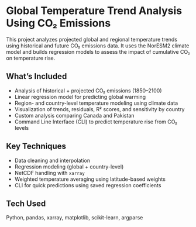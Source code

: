 # Global Temperature Trend Analysis Using CO₂ Emissions

This project analyzes projected global and regional temperature trends using historical and future CO₂ emissions data. It uses the NorESM2 climate model and builds regression models to assess the impact of cumulative CO₂ on temperature rise.

## What’s Included

- Analysis of historical + projected CO₂ emissions (1850–2100)
- Linear regression model for predicting global warming
- Region- and country-level temperature modeling using climate data
- Visualization of trends, residuals, R² scores, and sensitivity by country
- Custom analysis comparing Canada and Pakistan
- Command Line Interface (CLI) to predict temperature rise from CO₂ levels

## Key Techniques

- Data cleaning and interpolation
- Regression modeling (global + country-level)
- NetCDF handling with `xarray`
- Weighted temperature averaging using latitude-based weights
- CLI for quick predictions using saved regression coefficients

## Tech Used

Python, pandas, xarray, matplotlib, scikit-learn, argparse
